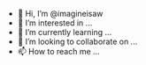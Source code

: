 - 👋 Hi, I’m @imagineisaw
- 👀 I’m interested in ...
- 🌱 I’m currently learning ...
- 💞️ I’m looking to collaborate on ...
- 📫 How to reach me ...

<!---
imagineisaw/imagineisaw is a ✨ special ✨ repository because its `README.md` (this file) appears on your GitHub profile.
You can click the Preview link to take a look at your changes.
--->
